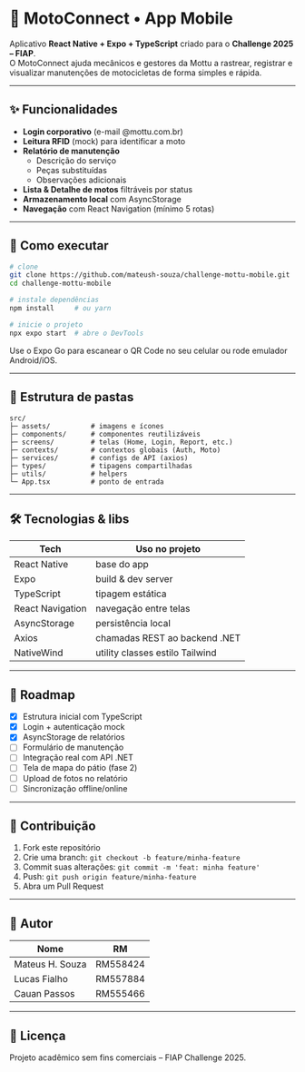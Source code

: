 # 🛵 MotoConnect • App Mobile

Aplicativo **React Native + Expo + TypeScript** criado para o **Challenge 2025 – FIAP**.  
O MotoConnect ajuda mecânicos e gestores da Mottu a rastrear, registrar e visualizar manutenções de motocicletas de forma simples e rápida.

---

## ✨ Funcionalidades

- **Login corporativo** (e-mail @mottu.com.br)  
- **Leitura RFID** (mock) para identificar a moto  
- **Relatório de manutenção**  
  - Descrição do serviço  
  - Peças substituídas  
  - Observações adicionais  
- **Lista & Detalhe de motos** filtráveis por status  
- **Armazenamento local** com AsyncStorage  
- **Navegação** com React Navigation (mínimo 5 rotas)  

---

## 🚀 Como executar

```bash
# clone
git clone https://github.com/mateush-souza/challenge-mottu-mobile.git
cd challenge-mottu-mobile

# instale dependências
npm install     # ou yarn

# inicie o projeto
npx expo start  # abre o DevTools
```

Use o Expo Go para escanear o QR Code no seu celular ou rode emulador Android/iOS.

---

## 📂 Estrutura de pastas

```
src/
├─ assets/          # imagens e ícones
├─ components/      # componentes reutilizáveis
├─ screens/         # telas (Home, Login, Report, etc.)
├─ contexts/        # contextos globais (Auth, Moto)
├─ services/        # configs de API (axios)
├─ types/           # tipagens compartilhadas
├─ utils/           # helpers
└─ App.tsx          # ponto de entrada
```

---

## 🛠️ Tecnologias & libs

| Tech | Uso no projeto |
|------|----------------|
| React Native | base do app |
| Expo | build & dev server |
| TypeScript | tipagem estática |
| React Navigation | navegação entre telas |
| AsyncStorage | persistência local |
| Axios | chamadas REST ao backend .NET |
| NativeWind | utility classes estilo Tailwind |

---

## 📅 Roadmap

- [x] Estrutura inicial com TypeScript
- [x] Login + autenticação mock
- [x] AsyncStorage de relatórios
- [ ] Formulário de manutenção
- [ ] Integração real com API .NET
- [ ] Tela de mapa do pátio (fase 2)
- [ ] Upload de fotos no relatório
- [ ] Sincronização offline/online

---

## 🤝 Contribuição

1. Fork este repositório
2. Crie uma branch: `git checkout -b feature/minha-feature`
3. Commit suas alterações: `git commit -m 'feat: minha feature'`
4. Push: `git push origin feature/minha-feature`
5. Abra um Pull Request

---

## 👤 Autor

| Nome | RM |
|------|-----|
| Mateus H. Souza | RM558424 |
| Lucas Fialho | RM557884 |
| Cauan Passos | RM555466 |

---

## 📜 Licença

Projeto acadêmico sem fins comerciais – FIAP Challenge 2025.
